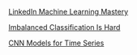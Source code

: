 [LinkedIn Machine Learning Mastery](https://www.linkedin.com/company/machine-learning-mastery/)

[Imbalanced Classification Is Hard](https://machinelearningmastery.com/imbalanced-classification-is-hard/)

[CNN Models for Time Series](https://machinelearningmastery.com/cnn-models-for-human-activity-recognition-time-series-classification/)
